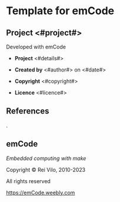 
# Template for emCode

## Project <#project#>

Developed with emCode

+ **Project** <#details#>

+ **Created by** <#author#> on <#date#>

+ **Copyright** <#copyright#>

+ **Licence** <#licence#>

## References

.

## emCode

*Embedded computing with make*

Copyright &copy; Rei Vilo, 2010-2023

All rights reserved

https://emCode.weebly.com

